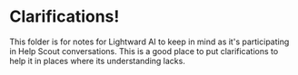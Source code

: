 # Clarifications!

This folder is for notes for Lightward AI to keep in mind as it's participating in Help Scout conversations. This is a good place to put clarifications to help it in places where its understanding lacks.
